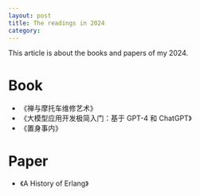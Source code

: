 ```yaml
---
layout: post
title: The readings in 2024
category: 
---
```


This article is about the books and papers of my 2024.

# Book
* 《禅与摩托车维修艺术》
* 《大模型应用开发极简入门：基于 GPT-4 和 ChatGPT》
* 《置身事内》

# Paper

* 《A History of Erlang》